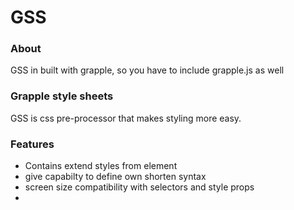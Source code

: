 # GSS

### About

GSS in built with grapple, so you have to include grapple.js as well

### Grapple style sheets

GSS is css pre-processor that makes styling more easy.

### Features
 
 - Contains extend styles from element
 - give capabilty to define own shorten syntax
 - screen size compatibility with selectors and style props
 - 
